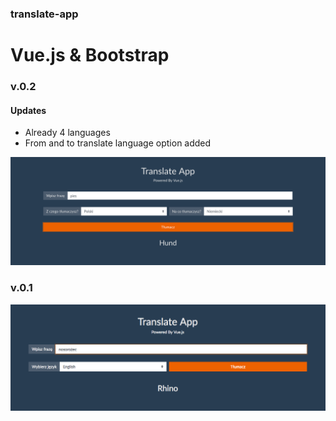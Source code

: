 ### translate-app
# Vue.js & Bootstrap

### v.0.2
#### Updates
<ul>
  <li>Already 4 languages</li>
  <li>From and to translate language option added</li>
</ul>

![Version 0.2](https://github.com/janmager/translate-app/blob/master/screens/2.png)

### v.0.1
![Version 0.1](https://github.com/janmager/translate-app/blob/master/screens/1.png)
